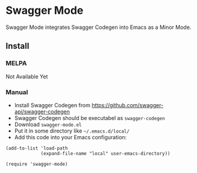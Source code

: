 # Swagger Mode

Swagger Mode integrates Swagger Codegen into Emacs as a Minor Mode.

## Install

### MELPA

Not Available Yet

### Manual

* Install Swagger Codegen from https://github.com/swagger-api/swagger-codegen
* Swagger Codegen should be executabel as `swagger-codegen`
* Download `swagger-mode.el`
* Put it in some directory like `~/.emacs.d/local/`
* Add this code into your Emacs configuration:

```
(add-to-list 'load-path
             (expand-file-name "local" user-emacs-directory))

(require 'swagger-mode)
```
